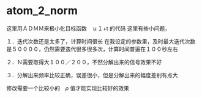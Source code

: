 # atom_2_norm
这里用ＡＤＭＭ来极小化目标函数　ｕ１+t 的代码  这里有些小问题， 

１．迭代次数还是太多了，计算时间很长 
在我设定的参数里，及时最大迭代次数是５００００，仍然需要迭代很多很多次，计算时间普遍在１００秒左右 

２．Ｎ需要取得大１００／２００，不然分解出来的信号效果不好  

３．分解出来频率比较正确，误差很小，但是分解出来的幅度差别有点大

修改需要一个比较小的　$\rho$ 值才能实现比较好的效果
